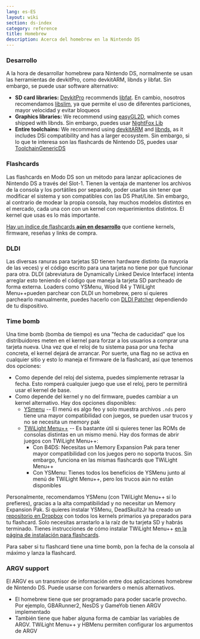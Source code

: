```yaml
---
lang: es-ES
layout: wiki
section: ds-index
category: reference
title: Homebrew
description: Acerca del homebrew en la Nintendo DS
---
```


### Desarrollo

A la hora de desarrollar homebrew para Nintendo DS, normalmente se usan las herramientas de devkitPro, como devkitARM, libnds y libfat. Sin embargo, se puede usar software alternativo:

- **SD card libraries:** [DevkitPro](https://devkitpro.org/) recommends [libfat](https://github.com/devkitPro/libfat). En cambio, nosotros recomendamos [libslim](https://github.com/DS-Homebrew/libslim/), ya que permite el uso de diferentes particiones, mayor velocidad y evitar bloqueos
- **Graphics libraries:** We recommend using [easyGL2D](http://rel.phatcode.net/junk.php?id=117), which comes shipped with libnds. Sin embargo, puedes usar [NightFox Lib](https://github.com/knightfox75/nds_nflib)
- **Entire toolchains:** We recommend using [devkitARM](https://devkitpro.org/wiki/Getting_Started) and [libnds](https://libnds.devkitpro.org/), as it includes DSi compatibility and has a larger ecosystem. Sin embargo, si lo que te interesa son las flashcards de Nintendo DS, puedes usar [ToolchainGenericDS](https://bitbucket.org/Coto88/toolchaingenericds)

### Flashcards

Las flashcards en Modo DS son un método para lanzar aplicaciones de Nintendo DS a través del Slot-1. Tienen la ventaja de mantener los archivos de la consola y los portátiles por separado, poder usarlas sin tener que modificar el sistema y son compatibles con las DS Phat/Lite. Sin embargo, al contrario de modear la propia consola, hay muchos modelos distintos en el mercado, cada una con con un kernel con requerimientos distintos. El kernel que usas es lo más importante.

[Hay un índice de flashcards **aún en desarrollo**](https://nightyoshi370.github.io/mm-github-pages-starter/) que contiene kernels, firmware, reseñas y links de compra.

### DLDI

Las diversas ranuras para tarjetas SD tienen hardware distinto (la mayoría de las veces) y el código escrito para una tarjeta no tiene por qué funcionar para otra. DLDI (abreviatura de Dynamically Linked Device Interface) intenta arreglar esto teniendo el código que maneja la tarjeta SD parcheado de forma externa. Loaders como YSMenu, Wood R4 y TWiLight Menu++pueden parchear con DLDI un homebrew, pero si quieres parchearlo manualmente, puedes hacerlo con [DLDI Patcher](https://www.chishm.com/DLDI#tools) dependiendo de tu dispositivo.

### Time bomb

Una time bomb (bomba de tiempo) es una "fecha de caducidad" que los distribuidores meten en el kernel para forzar a los usuarios a comprar una tarjeta nueva. Una vez que el reloj de tu sistema pasa por una fecha concreta, el kernel dejará de arrancar. Por suerte, una flag no se activa en cualquier sitio y esto lo maneja el firmware de la flashcard, así que tenemos dos opciones:

- Como depende del reloj del sistema, puedes simplemente retrasar la fecha. Esto romperá cualquier juego que use el reloj, pero te permitirá usar el kernel de base.
- Como depende del kernel y no del firmware, puedes cambiar a un kernel alternativo. Hay dos opciones disponibles:
   - [YSmenu](https://gbatemp.net/threads/retrogamefan-updates-releases.267243/) -- El menú es algo feo y solo muestra archivos `.nds` pero tiene una mayor compatibilidad con juegos, se pueden usar trucos y no se necesita un memory pak
   - [TWiLight Menu++](https://github.com/DS-Homebrew/TWiLightMenu) -- Es bastante útil si quieres tener las ROMs de consolas distintas en un mismo menú. Hay dos formas de abrir juegos con TWiLight Menu++:
      - Con B4DS: Necesitas un Memory Expansion Pak para tener mayor compatibilidad con los juegos pero no soporta trucos. Sin embargo, funciona en las mismas flashcards que TWiLight Menu++
      - Con YSMenu: Tienes todos los beneficios de YSMenu junto al menú de TWiLight Menu++, pero los trucos aún no están disponibles

Personalmente, recomendamos YSMenu (con TWiLight Menu++ si lo prefieres), gracias a la alta compatibilidad y no necesitar un Memory Expansion Pak. Si quieres instalar YSMenu, DeadSkullzJr ha creado un [repositorio en Dropbox](https://www.dropbox.com/sh/egadrhxj8gimu5t/AACv2KqWmeXEHkxoYRluobxha?dl=0) con todos los kernels primarios ya preparados para tu flashcard. Solo necesitas arrastarlo a la raíz de tu tarjeta SD y habrás terminado. Tienes instrucciones de cómo instalar TWiLight Menu++ [en la página de instalación para flashcards](../twilightmenu/installing-flashcard).

Para saber si tu flashcard tiene una time bomb, pon la fecha de la consola al máximo y lanza la flashcard.

### ARGV support
El ARGV es un transmisor de información entre dos aplicaciones homebrew de Nintendo DS. Puede usarse con forwarders o menús alternativos.

- El homebrew tiene que ser programado para poder sacarle provecho. Por ejemplo, GBARunner2, NesDS y GameYob tienen ARGV implementado
- También tiene que haber alguna forma de cambiar las variables de ARGV. TWiLight Menu++ y HBMenu permiten configurar los argumentos de ARGV
